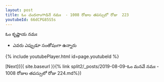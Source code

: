 ```yaml
---
layout: post
title: ఓం చందనాంగాడినే నమః  - 1008 రోజుల తపస్సులో రోజు  223
youtubeId: 66dCPG85S5s
---
```

 
 
 ఓం కృష్ణాయ నమః  
 
 -  ఎవరు ఎప్పుడూ సంతోషంగా ఉన్నారు 
 
  
 
  
 
 
 
 
 
 


{% include youtubePlayer.html id=page.youtubeId %}
 
[Next]({{ site.baseurl }}{% link  split2/_posts/2019-08-09-ఓం మనవే నమః  - 1008 రోజుల తపస్సులో రోజు  224.md%})
 
